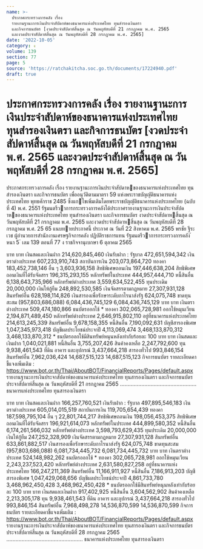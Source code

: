 ```yaml
---
name: >-
  ประกาศกระทรวงการคลัง เรื่อง
  รายงานฐานะการเงินประจำสัปดาห์ของธนาคารแห่งประเทศไทย ทุนสำรองเงินตรา
  และกิจการธนบัตร [งวดประจำสัปดาห์สิ้นสุด ณ วันพฤหัสบดีที่ 21 กรกฎาคม พ.ศ. 2565
  และงวดประจำสัปดาห์สิ้นสุด ณ วันพฤหัสบดีที่ 28 กรกฎาคม พ.ศ. 2565]
date: '2022-10-05'
category: ง
volume: 139
section: 77
page: 5
source: 'https://ratchakitcha.soc.go.th/documents/17224940.pdf'
draft: true
---
```


# ประกาศกระทรวงการคลัง เรื่อง รายงานฐานะการเงินประจำสัปดาห์ของธนาคารแห่งประเทศไทย ทุนสำรองเงินตรา และกิจการธนบัตร [งวดประจำสัปดาห์สิ้นสุด ณ วันพฤหัสบดีที่ 21 กรกฎาคม พ.ศ. 2565 และงวดประจำสัปดาห์สิ้นสุด ณ วันพฤหัสบดีที่ 28 กรกฎาคม พ.ศ. 2565]

ประกาศกระทรวงการคลัง เรื่อง รายงานฐานะการเงินประจําสัปดาหของธนาคารแห่งประเทศไทย ทุนสํารองเงินตรา และกิจการธนบัตร เพื่ออนุวัติตามมาตรา 59 แห่งพระราชบัญญัติธนาคารแห่งประเทศไทย พุทธศักราช 2485 ซึ่งแกไขเพิ่มเติมโดยพระราชบัญญัติธนาคารแห่งประเทศไทย (ฉบับที่ 4) พ.ศ. 2551 รัฐมนตรีวาการกระทรวงการคลังได้ประกาศรายงานฐานะการเงินประจําสัปดาหของธนาคารแห่งประเทศไทย ทุนสํารองเงินตรา และกิจการธนบัตร งวดประจําสัปดาหสิ้นสุด ณ วันพฤหัสบดีที่ 21 กรกฎาคม พ.ศ. 2565 และงวดประจําสัปดาหสิ้นสุด ณ วันพฤหัสบดีที่ 28 กรกฎาคม พ.ศ. 25 65 แนบทายประกาศนี้ ประกาศ ณ วันที่ 22 สิงหาคม พ.ศ. 2565 พรชัย ฐีระเวช ผู้อํานวยการสํานักงานเศรษฐกิจการคลัง ปฏิบัติราชการแทน รัฐมนตรีวาการกระทรวงการคลัง ้ หนา 5 ่ เลม 139 ตอนที่ 77 ง ราชกิจจานุเบกษา 6 ตุลาคม 2565

บาท บาท เงินสดและเงินฝาก 214,620,845,460 เงินรับฝาก : รัฐบาล 472,651,594,342 เงินตราต่างประเทศ 607,233,910,743 สถาบันการเงิน 203,073,864,720 ทองคา 183,452,738,146 อื่น ๆ 3,603,936,158 สิทธิพิเศษถอนเงิน 197,446,638,204 สิทธิพิเศษถอนเงินที่ได้รับจัดสรร 196,315,293,155 หลักทรัพย์ในประเทศ 444,957,444,710 หนี้สินอื่น 6,138,643,735,966 หลักทรัพย์ต่างประเทศ 3,559,634,522,455 ทุนประเดิม 20,000,000 เงินให้กู้ยืม 248,892,530,585 เงินจัดสรรตามกฎหมาย 27,307,931,128 สินทรัพย์อื่น 628,198,114,826 เงินสารองเพื่อรักษาระดับกาไรนาส่งรัฐ 624,075,748 ขาดทุนสะสม (957,803,686,088) 6,084,436,745,129 6,084,436,745,129 บาท บาท เงินตราต่างประเทศ 509,474,180,866 ธนบัตรออกใช้ * ทองคา 302,065,728,981 ออกใช้หมุนเวียน 2,194,871,489,450 หลักทรัพย์ต่างประเทศ 2,646,915,802,110 อยู่ที่ธนาคารแห่งประเทศไทย 214,613,245,339 สินทรัพย์อื่น 9,678,158,355 หนี้สินอื่น 7,190,092,631 บัญชีสารองพิเศษ 1,047,345,973,418 บัญชีผลประโยชน์ประจาปี 4,113,069,474 3,468,133,870,312 3,468,133,870,312 * ธนบัตรออกใช้มีสินทรัพย์หนุนหลังเท่ากับร้อยละ 100 บาท บาท เงินสดและเงินฝาก 1,040,021,881 หนี้สินอื่น 3,755,207,426 สินค้าคงเหลือ 2,247,792,600 ทุน 9,938,461,543 ที่ดิน อาคาร และอุปกรณ์ 3,437,664,218 สารองทั่วไป 993,846,154 สินทรัพย์อื่น 7,962,036,424 14,687,515,123 14,687,515,123 กิจการธนบัตร รายละเอียดคาชี้แจงเพิ่มเติม : https://www.bot.or.th/Thai/AboutBOT/FinancialReports/Pages/default.aspx รายงานฐานะการเงินประจาสัปดาห์ของธนาคารแห่งประเทศไทย ทุนสารองเงินตรา และกิจการธนบัตร ประจาสัปดาห์สิ้นสุด ณ วันพฤหัสบดีที่ 21 กรกฎาคม 2565 .................................................. ธนาคารแห่งประเทศไทย ทุนสารองเงินตรา

บาท บาท เงินสดและเงินฝาก 166,257,760,521 เงินรับฝาก : รัฐบาล 497,895,546,183 เงินตราต่างประเทศ 605,014,015,519 สถาบันการเงิน 119,705,654,439 ทองคา 187,598,795,104 อื่น ๆ 22,801,744,217 สิทธิพิเศษถอนเงิน 198,056,453,375 สิทธิพิเศษถอนเงินที่ได้รับจัดสรร 196,921,614,073 หลักทรัพย์ในประเทศ 444,899,580,352 หนี้สินอื่น 6,174,261,566,032 หลักทรัพย์ต่างประเทศ 3,598,793,629,435 ทุนประเดิม 20,000,000 เงินให้กู้ยืม 247,252,328,909 เงินจัดสรรตามกฎหมาย 27,307,931,128 สินทรัพย์อื่น 633,861,882,517 เงินสารองเพื่อรักษาระดับกาไรนาส่งรัฐ 624,075,748 ขาดทุนสะสม (957,803,686,088) 6,081,734,445,732 6,081,734,445,732 บาท บาท เงินตราต่างประเทศ 524,148,982,262 ธนบัตรออกใช้ * ทองคา 302,065,728,981 ออกใช้หมุนเวียน 2,243,237,523,420 หลักทรัพย์ต่างประเทศ 2,631,580,827,258 อยู่ที่ธนาคารแห่งประเทศไทย 166,247,211,369 สินทรัพย์อื่น 11,166,911,927 หนี้สินอื่น 7,186,913,203 บัญชีสารองพิเศษ 1,047,429,068,656 บัญชีผลประโยชน์ประจาปี 4,861,733,780 3,468,962,450,428 3,468,962,450,428 * ธนบัตรออกใช้มีสินทรัพย์หนุนหลังเท่ากับร้อยละ 100 บาท บาท เงินสดและเงินฝาก 917,402,925 หนี้สินอื่น 3,604,562,902 สินค้าคงเหลือ 2,213,305,178 ทุน 9,938,461,543 ที่ดิน อาคาร และอุปกรณ์ 3,437,664,218 สารองทั่วไป 993,846,154 สินทรัพย์อื่น 7,968,498,278 14,536,870,599 14,536,870,599 กิจการธนบัตร รายละเอียดคาชี้แจงเพิ่มเติม : https://www.bot.or.th/Thai/AboutBOT/FinancialReports/Pages/default.aspx รายงานฐานะการเงินประจาสัปดาห์ของธนาคารแห่งประเทศไทย ทุนสารองเงินตรา และกิจการธนบัตร ประจาสัปดาห์สิ้นสุด ณ วันพฤหัสบดีที่ 28 กรกฎาคม 2565 .................................................. ธนาคารแห่งประเทศไทย ทุนสารองเงินตรา
